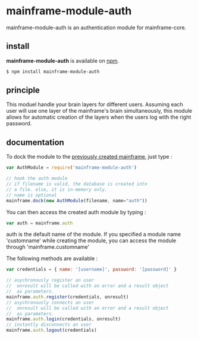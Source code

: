 # mainframe-module-auth
mainframe-module-auth is an authentication module for mainframe-core.

## install
**mainframe-module-auth** is available on [npm](https://www.npmjs.com/package/mainframe-module-auth).

```sh
$ npm install mainframe-module-auth
```

## principle
This moduel handle your brain layers for different users. Assuming each user will use one layer of the
mainframe's brain simultaneously, this module allows for automatic creation of the layers when the users
log with the right password.

## documentation

To dock the module to the [previously created mainframe](https://github.com/iLambda/mainframe), just type :
```js
var AuthModule = require('mainframe-module-auth')

// hook the auth module
// if filename is valid, the database is created into
// a file. else, it is in-memory only.
// name is optional
mainframe.dock(new AuthModule(filename, name="auth"))
```

You can then access the created auth module by typing :
```js
var auth = mainframe.auth
```
auth is the default name of the module. If you specified a module name 'customname' while creating the module, you can access the module through 'mainframe.customname'

The following methods are available :
```js
var credentials = { name: '[username]', password: '[password]' }

// asychronously register an user
//  onresult will be called with an error and a result object
//  as parameters.
mainframe.auth.register(credentials, onresult)
// asychronously connects an user
//  onresult will be called with an error and a result object
//  as parameters.
mainframe.auth.login(credentials, onresult)
// instantly disconnects an user
mainframe.auth.logout(credentials)
```
